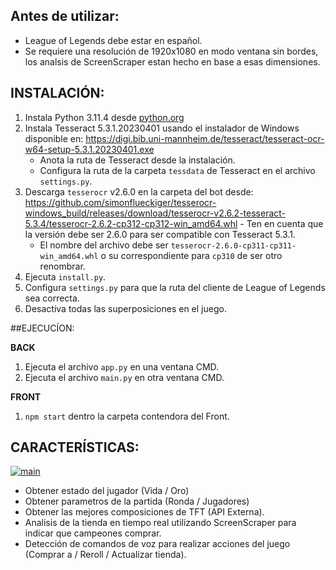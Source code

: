    ## Antes de utilizar:
- League of Legends debe estar en español.
- Se requiere una resolución de 1920x1080 en modo ventana sin bordes, los analsis de ScreenScraper estan hecho en base a esas dimensiones.

## INSTALACIÓN:
1. Instala Python 3.11.4 desde [python.org](https://www.python.org/downloads/windows/)
3. Instala Tesseract 5.3.1.20230401 usando el instalador de Windows disponible en: https://digi.bib.uni-mannheim.de/tesseract/tesseract-ocr-w64-setup-5.3.1.20230401.exe
   - Anota la ruta de Tesseract desde la instalación.
   - Configura la ruta de la carpeta `tessdata` de Tesseract en el archivo `settings.py`.
4. Descarga `tesserocr` v2.6.0 en la carpeta del bot desde: https://github.com/simonflueckiger/tesserocr-windows_build/releases/download/tesserocr-v2.6.2-tesseract-5.3.4/tesserocr-2.6.2-cp312-cp312-win_amd64.whl   - Ten en cuenta que la versión debe ser 2.6.0 para ser compatible con Tesseract 5.3.1.
   - El nombre del archivo debe ser `tesserocr-2.6.0-cp311-cp311-win_amd64.whl` o su correspondiente para `cp310` de ser otro renombrar.
5. Ejecuta `install.py`.
6. Configura `settings.py` para que la ruta del cliente de League of Legends sea correcta.
7. Desactiva todas las superposiciones en el juego.

##EJECUCÍON:

**BACK**
1. Ejecuta el archivo `app.py` en una ventana CMD. 
2. Ejecuta el archivo `main.py` en otra ventana CMD.

**FRONT**
1. `npm start` dentro la carpeta contendora del Front.

## CARACTERÍSTICAS:
[![main](https://i.imgur.com/a/hDd9jPX.png)](https://imgur.com/a/hDd9jPX)
- Obtener estado del jugador (Vida / Oro)
- Obtener parametros de la partida (Ronda / Jugadores)
- Obtener las mejores composiciones de TFT (API Externa).
- Analisis de la tienda en tiempo real utilizando ScreenScraper para indicar que campeones comprar.
- Detección de comandos de voz para realizar acciones del juego (Comprar a <Campeon> / Reroll / Actualizar tienda).

